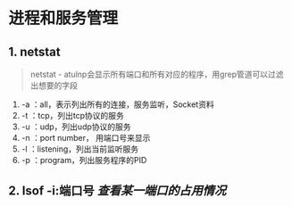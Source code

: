 # 进程和服务管理
  ## 1. netstat 
   > netstat - atulnp会显示所有端口和所有对应的程序，用grep管道可以过滤出想要的字段
   1. -a ：all，表示列出所有的连接，服务监听，Socket资料
   2. -t ：tcp，列出tcp协议的服务
   3. -u ：udp，列出udp协议的服务
   4. -n ：port number， 用端口号来显示
   5. -l ：listening，列出当前监听服务
   6. -p ：program，列出服务程序的PID

  ## 2. lsof -i:端口号 ***查看某一端口的占用情况***



# 

